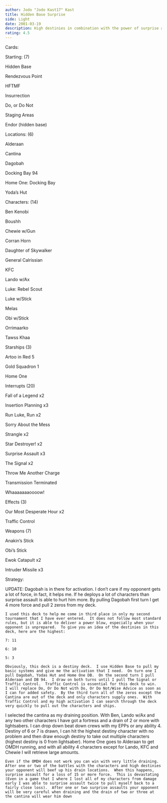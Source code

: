 ```yaml
---
author: Jodo "Jodo Kast17" Kast
title: Hidden Base Surprise
side: Light
date: 2001-03-19
description: High destinies in combination with the power of surprise assault that can destroy your opponent very quickly and turn the game in your favor.
rating: 4.5
---
```

Cards: 

Starting: (7)
Hidden Base
Rendezvous Point
HFTMF
Insurrection
Do, or Do Not
Staging Areas
Endor (hidden base)

Locations: (6)
Alderaan
Cantina
Dagobah
Docking Bay 94
Home One: Docking Bay
Yoda&#8217;s Hut

Characters: (14)
Ben Kenobi
Boushh
Chewie w/Gun
Corran Horn
Daughter of Skywalker
General Calrissian
KFC
Lando w/Ax
Luke: Rebel Scout
Luke w/Stick
Melas
Obi w/Stick
Orrimaarko
Tawss Khaa

Starships (3)
Artoo in Red 5
Gold Squadron 1
Home One

Interrupts (20)
Fall of a Legend x2
Insertion Planning x3
Run Luke, Run x2
Sorry About the Mess
Strangle x2
Star Destroyer! x2
Surprise Assault x3
The Signal x2
Throw Me Another Charge 
Transmission Terminated
Whaaaaaaaoooow!

Effects (3)
Our Most Desperate Hour x2
Traffic Control

Weapons (7)
Anakin&#8217;s Stick
Obi&#8217;s Stick
Ewok Catapult x2
Intruder Missile x3



Strategy: 

UPDATE: Dagobah is in there for activation.  I don’t care if my opponent gets a lot of force, in fact, it helps me.  If he deploys a lot of characters than surprise assault is able to hurt him more.  By pulling Dagobah first turn I get 4 more force and pull 2 zeros from my deck.


	I used this deck to help me come in third place in only my second tournament that I have ever entered.  It does not follow most standard rules, but it is able to deliver a power blow, especially when your opponent is unprepared.  To give you an idea of the destinies in this deck, here are the highest:
	7: 11
	6: 10
	5: 3
	Obviously, this deck is a destiny deck.  I use Hidden Base to pull my basic systems and give me the activation that I need.  On turn one I pull Dagobah, Yodas Hut and Home One DB.  On the second turn I pull Alderaan and DB 94.  I draw on both turns until I pull The Signal or Traffic Control.  Traffic Control is essential for this deck to win.  I will replace Do, Or Do Not with Do, Or Do Not/Wise Advice as soon as I can for added safety.  By the third turn all of the zeros except the Cantina are out of the deck and only characters supply ones.  With Traffic Control and my high activation I can search through the deck very quickly to pull out the characters and ships.  
I selected the cantina as my draining position.  With Ben, Lando w/Ax and any two other characters I have got a fortress and a drain of 2 or more with lightsabers.  I can drop down beat down crews with my EPPs or any ability 4.  Destiny of 6 or 7 is drawn, I can hit the highest destiny character with no problem and then draw enough destiny to take out multiple characters (highest destiny is 0 from lightsaber).  Home One goes to Alderaan to get OMDH running, and with all ability 4 characters except for Lando, KFC and Chewie I will retrieve large amounts.  
	Even if the OMDH does not work you can win with very little draining.  After one or two of the battles with the characters and high destinies your opponent will beef up his drain locations.  When this happens, surprise assault for a loss of 15 or more force.  This is devastating (Even in a game that I where I lost all of my characters from damage early I was able to surprise assault twice to pull myself back to a fairly close loss).  After one or two surprise assaults your opponent will be very careful when draining and the drain of two or three at the cantina will wear him down

